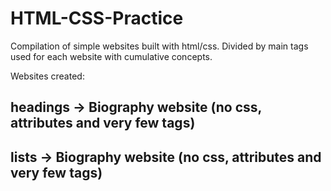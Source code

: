 # HTML-CSS-Practice
Compilation of simple websites built with html/css. Divided by main tags used for each website with cumulative concepts.

Websites created:

## headings -> Biography website (no css, attributes and very few tags)

## lists -> Biography website (no css, attributes and very few tags)
